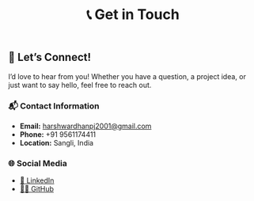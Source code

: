<!DOCTYPE html>
<html lang="en">
<head>
  <meta charset="UTF-8">
  <meta name="viewport" content="width=device-width, initial-scale=1.0">
  <title>Contact Me</title>
  <link rel="stylesheet" href="css/contact.css">
  <link href="https://cdnjs.cloudflare.com/ajax/libs/font-awesome/6.0.0-beta3/css/all.min.css" rel="stylesheet">
</head>
<body>
  <header class="header">
    <h1>📞 Get in Touch</h1>
  </header>

  <section class="contact-info">
    <div class="info">
      <h2>💬 Let’s Connect!</h2>
      <p>I’d love to hear from you! Whether you have a question, a project idea, or just want to say hello, feel free to reach out.</p>
    </div>
    <div class="contact-details">
      <h3>📬 Contact Information</h3>
      <ul>
        <li><strong>Email:</strong> <a href="mailto:harshwardhanpj2001@gmail.com">harshwardhanpj2001@gmail.com</a></li>
        <li><strong>Phone:</strong> +91 9561174411</li>
        <li><strong>Location:</strong> Sangli, India</li>
      </ul>
      <h3>🌐 Social Media</h3>
      <ul>
        <li><a href="https://linkedin.com/in/harshwardhanpj">💼 LinkedIn</a></li>
        <li><a href="https://github.com/Harshwardhanpjadhav">🧑‍💻 GitHub</a></li>
      </ul>
    </div>
  </section>
</body>
</html>
